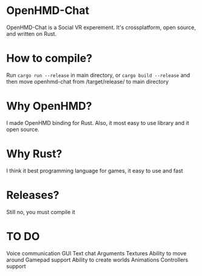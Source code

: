 # OpenHMD-Chat
OpenHMD-Chat is a Social VR experement. It's crossplatform, open source, and written on Rust.

# How to compile?
Run `cargo run --release` in main directory, or `cargo build --release` and then move openhmd-chat from /target/release/ to main directory

# Why OpenHMD?
I made OpenHMD binding for Rust. Also, it most easy to use library and it open source.

# Why Rust?
I think it best programming language for games, it easy to use and fast

# Releases?
Still no, you must compile it

# TO DO
Voice communication
GUI
Text chat
Arguments
Textures
Ability to move around
Gamepad support
Ability to create worlds
Animations
Controllers support
